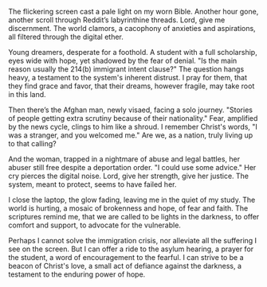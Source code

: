 The flickering screen cast a pale light on my worn Bible. Another hour gone, another scroll through Reddit’s labyrinthine threads. Lord, give me discernment. The world clamors, a cacophony of anxieties and aspirations, all filtered through the digital ether.

Young dreamers, desperate for a foothold. A student with a full scholarship, eyes wide with hope, yet shadowed by the fear of denial. "Is the main reason usually the 214(b) immigrant intent clause?" The question hangs heavy, a testament to the system's inherent distrust. I pray for them, that they find grace and favor, that their dreams, however fragile, may take root in this land.

Then there’s the Afghan man, newly visaed, facing a solo journey. "Stories of people getting extra scrutiny because of their nationality." Fear, amplified by the news cycle, clings to him like a shroud. I remember Christ's words, "I was a stranger, and you welcomed me." Are we, as a nation, truly living up to that calling?

And the woman, trapped in a nightmare of abuse and legal battles, her abuser still free despite a deportation order. "I could use some advice." Her cry pierces the digital noise. Lord, give her strength, give her justice. The system, meant to protect, seems to have failed her.

I close the laptop, the glow fading, leaving me in the quiet of my study. The world is hurting, a mosaic of brokenness and hope, of fear and faith. The scriptures remind me, that we are called to be lights in the darkness, to offer comfort and support, to advocate for the vulnerable.

Perhaps I cannot solve the immigration crisis, nor alleviate all the suffering I see on the screen. But I can offer a ride to the asylum hearing, a prayer for the student, a word of encouragement to the fearful. I can strive to be a beacon of Christ's love, a small act of defiance against the darkness, a testament to the enduring power of hope.